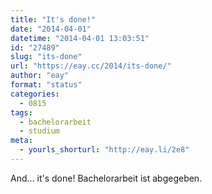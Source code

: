 ```yaml
---
title: "It's done!"
date: "2014-04-01"
datetime: "2014-04-01 13:03:51"
id: "27489"
slug: "its-done"
url: "https://eay.cc/2014/its-done/"
author: "eay"
format: "status"
categories:
  - 0815
tags:
  - bachelorarbeit
  - studium
meta:
  - yourls_shorturl: "http://eay.li/2e8"
---
```


And... it's done! Bachelorarbeit ist abgegeben.
